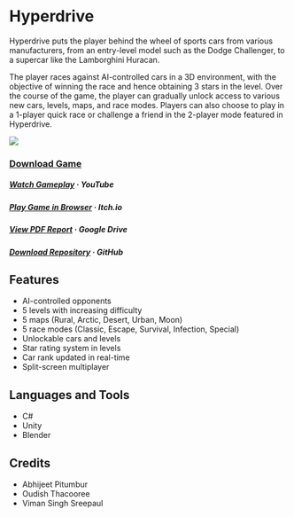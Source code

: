 # Hyperdrive

Hyperdrive puts the player behind the wheel of sports cars from various manufacturers, from an entry-level model such as the Dodge Challenger, to a supercar like the Lamborghini Huracan.

The player races against AI-controlled cars in a 3D environment, with the objective of winning the race and hence obtaining 3 stars in the level. Over the course of the game, the player can gradually unlock access to various new cars, levels, maps, and race modes. Players can also choose to play in a 1-player quick race or challenge a friend in the 2-player mode featured in Hyperdrive.

![](https://github.com/Abhijeet-Pitumbur/hyperdrive/blob/main/project/gameplay.gif)

### [Download Game](https://drive.google.com/u/1/uc?id=1iAgXWyOTI7m2_WqPV8r7pbHfkqi6jl_E&export=download&confirm=t)

##### [Watch Gameplay](https://www.youtube.com/watch?v=ohXufchwxcI)  · YouTube
##### [Play Game in Browser](https://abhp.itch.io/hyperdrive)  · Itch.<span>io</span>
##### [View PDF Report](https://drive.google.com/file/d/1u7d6cInkePNkwr6vmKtC4N7WWQWllmz9/view)  · Google Drive
##### [Download Repository](https://github.com/Abhijeet-Pitumbur/hyperdrive/archive/refs/heads/main.zip)  · GitHub

## Features
- AI-controlled opponents
- 5 levels with increasing difficulty
- 5 maps (Rural, Arctic, Desert, Urban, Moon)
- 5 race modes (Classic, Escape, Survival, Infection, Special)
- Unlockable cars and levels
- Star rating system in levels
- Car rank updated in real-time
- Split-screen multiplayer

## Languages and Tools
- C#
- Unity
- Blender

## Credits
- Abhijeet Pitumbur
- Oudish Thacooree
- Viman Singh Sreepaul

